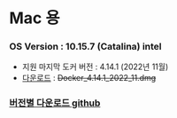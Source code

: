 # Mac 용
### OS Version : 10.15.7 (Catalina) intel
- 지원 마지막 도커 버전 : 4.14.1 (2022년 11월)
- [다운로드](https://desktop.docker.com/mac/main/amd64/93002/Docker.dmg) : ~~Docker_4.14.1_2022_11.dmg~~   

### [버전별 다운로드 github](https://gist.github.com/FranklinYu/5e0bb9d6c0d873f33c78415dd2ea4138)   
